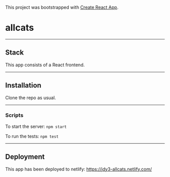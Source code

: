 This project was bootstrapped with [Create React App](https://github.com/facebook/create-react-app).


# allcats

---

## Stack

This app consists of a React frontend.

---

## Installation

Clone the repo as usual.

---

### Scripts

To start the server: `npm start`

To run the tests: `npm test`

---


## Deployment

This app has been deployed to netlify: https://jdy3-allcats.netlify.com/


